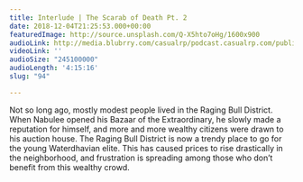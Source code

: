 ```yaml
---
title: Interlude | The Scarab of Death Pt. 2
date: 2018-12-04T21:25:53.000+00:00
featuredImage: http://source.unsplash.com/Q-X5hto7oHg/1600x900
audioLink: http://media.blubrry.com/casualrp/podcast.casualrp.com/public/Bonus%20Ep%20_%20The%20Scarab%20of%20Death%20Pt%202%20_%20Coveres%20Third%20Breath.mp3
videoLink: ''
audioSize: "245100000"
audioLength: '4:15:16'
slug: "94"

---
```

Not so long ago, mostly modest people lived in the Raging Bull District. When Nabulee opened his Bazaar of the Extraordinary, he slowly made a reputation for himself, and more and more wealthy citizens were drawn to his auction house. The Raging Bull District is now a trendy place to go for the young Waterdhavian elite. This has caused prices to rise drastically in the neighborhood, and frustration is spreading among those who don’t benefit from this wealthy crowd.